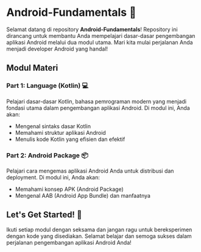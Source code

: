 # Android-Fundamentals 📱

Selamat datang di repository **Android-Fundamentals**! Repository ini dirancang untuk membantu Anda mempelajari dasar-dasar pengembangan aplikasi Android melalui dua modul utama. Mari kita mulai perjalanan Anda menjadi developer Android yang handal!

## Modul Materi

### Part 1: Language (Kotlin) 💻
Pelajari dasar-dasar Kotlin, bahasa pemrograman modern yang menjadi fondasi utama dalam pengembangan aplikasi Android. Di modul ini, Anda akan:
- Mengenal sintaks dasar Kotlin
- Memahami struktur aplikasi Android
- Menulis kode Kotlin yang efisien dan efektif

### Part 2: Android Package 📦
Pelajari cara mengemas aplikasi Android Anda untuk distribusi dan deployment. Di modul ini, Anda akan:
- Memahami konsep APK (Android Package)
- Mengenal AAB (Android App Bundle) dan manfaatnya

## Let's Get Started! 🚀
Ikuti setiap modul dengan seksama dan jangan ragu untuk bereksperimen dengan kode yang disediakan. Selamat belajar dan semoga sukses dalam perjalanan pengembangan aplikasi Android Anda!
